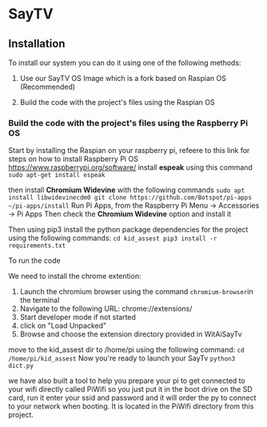 # SayTV

## Installation
To install our system you can do it using one of the following methods:
1. Use our SayTV OS Image which is a fork based on Raspian OS  (Recommended)

1. Build the code with the project's files using the Raspian OS   


### Build the code with the project's files using the Raspberry Pi OS
Start by installing the Raspian on your raspberry pi, refeere to this link for steps on how to install Raspberry Pi OS https://www.raspberrypi.org/software/
install **espeak** using this command
`sudo apt-get install espeak`

then install **Chromium Widevine** with the following commands
`sudo apt install libwidevinecdm0
git clone https://github.com/Botspot/pi-apps
~/pi-apps/install`
Run Pi Apps, from the Raspberry Pi Menu -> Accessories -> Pi Apps
Then check the **Chromium Widevine** option and install it

Then using pip3 install the python package dependencies for the project using the following commands:
`cd kid_assest
pip3 install -r requirements.txt`

To run the code

We need to install the chrome extention:
1. Launch the chromium browser using the command `chromium-browser`in the terminal
2. Navigate to the following URL: chrome://extensions/
3. Start developer mode if not started
4. click on "Load Unpacked"
5. Browse and choose the extension directory provided in WitAiSayTv 

move to the kid_assest dir to /home/pi using the following command:
`cd /home/pi/kid_assest`
Now you're ready to launch your SayTv
`python3 dict.py`

we have also built a tool to help you prepare your pi to get connected to your wifi directly called PiWifi
so you just put it in the boot drive on the SD card, run it enter your ssid and password  and it will order the py to connect to your network when booting.
It is located in the PiWifi directory from this project.










